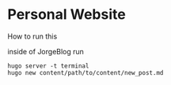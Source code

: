 # Personal Website 

How to run this

inside of JorgeBlog run

```
hugo server -t terminal
hugo new content/path/to/content/new_post.md
```


